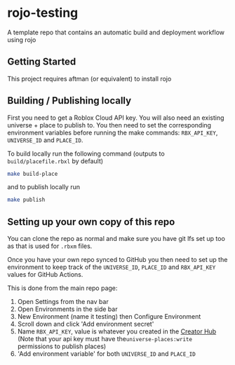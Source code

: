 # rojo-testing

A template repo that contains an automatic build and deployment workflow using rojo

## Getting Started

This project requires aftman (or equivalent) to install rojo

## Building / Publishing locally

First you need to get a Roblox Cloud API key. You will also need an existing universe + place to publish to.
You then need to set the corresponding environment variables before running the make commands: `RBX_API_KEY`, `UNIVERSE_ID` and `PLACE_ID`.

To build locally run the following command (outputs to `build/placefile.rbxl` by default)

```bash
make build-place
```

and to publish locally run

```bash
make publish
```

## Setting up your own copy of this repo

You can clone the repo as normal and make sure you have git lfs set up too as that is used for `.rbxm` files.

Once you have your own repo synced to GitHub you then need to set up the environment to keep track of the `UNIVERSE_ID`, `PLACE_ID` and `RBX_API_KEY` values for GitHub Actions.

This is done from the main repo page:

1. Open Settings from the nav bar
2. Open Environments in the side bar
3. New Environment (name it testing) then Configure Environment
4. Scroll down and click 'Add environment secret'
5. Name `RBX_API_KEY`, value is whatever you created in the [Creator Hub](https://create.roblox.com/dashboard/credentials?activeTab=ApiKeysTab) (Note that your api key must have the`universe-places:write` permissions to publish places)
6. 'Add environment variable' for both `UNIVERSE_ID` and `PLACE_ID`
